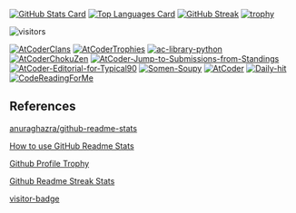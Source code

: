 [![GitHub Stats Card](https://github-readme-stats.vercel.app/api?username=KATO-Hiro&show_icons=true&theme=tokyonight&count_private=true)](https://github.com/anuraghazra/github-readme-stats)
[![Top Languages Card](https://github-readme-stats.vercel.app/api/top-langs/?username=KATO-Hiro&layout=compact)](https://github.com/anuraghazra/github-readme-stats)
[![GitHub Streak](https://github-readme-streak-stats.herokuapp.com/?user=KATO-Hiro&theme=dark)](https://github.com/DenverCoder1/github-readme-streak-stats)
[![trophy](https://github-profile-trophy.vercel.app/?username=KATO-Hiro&theme=monokai&margin-w=15&margin-h=15)](https://github.com/ryo-ma/github-profile-trophy)

![visitors](https://visitor-badge.glitch.me/badge?page_id=KATO-Hiro)

[![AtCoderClans](https://github-readme-stats.vercel.app/api/pin/?username=KATO-Hiro&repo=AtCoderClans&theme=tokyonight)](https://github.com/KATO-Hiro/AtCoderClans)
[![AtCoderTrophies](https://github-readme-stats.vercel.app/api/pin/?username=KATO-Hiro&repo=AtCoderTrophies&theme=tokyonight)](https://github.com/KATO-Hiro/AtCoderTrophies)
[![ac-library-python](https://github-readme-stats.vercel.app/api/pin/?username=not522&repo=ac-library-python&show_owner=true&theme=tokyonight)](https://github.com/not522/ac-library-python)
[![AtCoderChokuZen](https://github-readme-stats.vercel.app/api/pin/?username=KATO-Hiro&repo=AtCoderChokuZen&theme=tokyonight)](https://github.com/KATO-Hiro/AtCoderChokuZen)
[![AtCoder-Jump-to-Submissions-from-Standings](https://github-readme-stats.vercel.app/api/pin/?username=KATO-Hiro&repo=AtCoder-Jump-to-Submissions-from-Standings&theme=tokyonight)](https://github.com/KATO-Hiro/AtCoder-Jump-to-Submissions-from-Standings)
[![AtCoder-Editorial-for-Typical90](https://github-readme-stats.vercel.app/api/pin/?username=KATO-Hiro&repo=AtCoder-Editorial-for-Typical90&theme=tokyonight)](https://github.com/KATO-Hiro/AtCoder-Editorial-for-Typical90)
[![Somen-Soupy](https://github-readme-stats.vercel.app/api/pin/?username=KATO-Hiro&repo=Somen-Soupy&theme=tokyonight)](https://github.com/KATO-Hiro/Somen-Soupy)
[![AtCoder](https://github-readme-stats.vercel.app/api/pin/?username=KATO-Hiro&repo=AtCoder&theme=tokyonight)](https://github.com/KATO-Hiro/AtCoder)
[![Daily-hit](https://github-readme-stats.vercel.app/api/pin/?username=KATO-Hiro&repo=Daily-hit&theme=tokyonight)](https://github.com/KATO-Hiro/Daily-hit)
[![CodeReadingForMe](https://github-readme-stats.vercel.app/api/pin/?username=KATO-Hiro&repo=CodeReadingForMe&theme=tokyonight)](https://github.com/KATO-Hiro/CodeReadingForMe)

## References

[anuraghazra/github-readme-stats](https://github.com/anuraghazra/github-readme-stats)

[How to use GitHub Readme Stats](https://qiita.com/zizi4n5/items/f8076cb25bbf64a9bc1c)

[Github Profile Trophy](https://github.com/ryo-ma/github-profile-trophy)

[Github Readme Streak Stats](https://github.com/DenverCoder1/github-readme-streak-stats)

[visitor-badge](https://github.com/jwenjian/visitor-badge)
